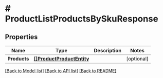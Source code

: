 # # ProductListProductsBySkuResponse


## Properties 


Name | Type | Description | Notes
------------ | ------------- | ------------- | -------------
**Products**| [**[]ProductProductEntity**](ProductProductEntity.md) |   | [optional]


[[Back to Model list]](../../README.md#models) [[Back to API list]](../../README.md#endpoints) [[Back to README]](../../README.md)

